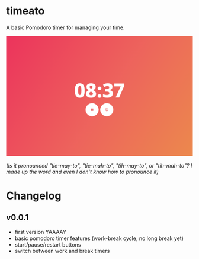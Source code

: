 # timeato

A basic Pomodoro timer for managing your time.

![screenshot](screenshot.png)

*(Is it pronounced "tie-may-to", "tie-mah-to", "tih-may-to", or "tih-mah-to"? I made up the word and even I don't know how to pronounce it)*

# Changelog

## v0.0.1

- first version YAAAAY
- basic pomodoro timer features (work-break cycle, no long break yet)
- start/pause/restart buttons
- switch between work and break timers

